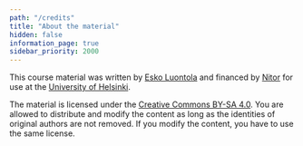 ```yaml
---
path: "/credits"
title: "About the material"
hidden: false
information_page: true
sidebar_priority: 2000
---
```


This course material was written by [Esko Luontola](https://twitter.com/EskoLuontola) and financed
by [Nitor](https://nitor.com/) for use at the [University of Helsinki](https://www.mooc.fi/).

The material is licensed under
the [Creative Commons BY-SA 4.0](https://creativecommons.org/licenses/by-sa/4.0/deed). You are allowed to
distribute and modify the content as long as the identities of original authors are not removed. If you modify the
content, you have to use the same license.
